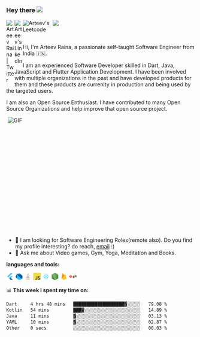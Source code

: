 ### Hey there <img src="https://media.giphy.com/media/hvRJCLFzcasrR4ia7z/giphy.gif" width="25px">
<a href="https://twitter.com/RainaArteev">
  <img align="left" alt="Arteev Raina | Twitter" width="22px" src="https://raw.githubusercontent.com/peterthehan/peterthehan/master/assets/twitter.svg" />
</a>
<a href="https://www.linkedin.com/in/arteevraina/">
  <img align="left" alt="Arteev's LinkedIn" width="22px" src="https://raw.githubusercontent.com/peterthehan/peterthehan/master/assets/linkedin.svg" />
</a>
<a href="https://leetcode.com/arteev_raina/">
  <img align="left" alt="Arteev's Leetcode" width="80px" src="https://img.shields.io/badge/LeetCode-000000?style=for-the-badge&logo=LeetCode&logoColor=#d16c06s" />
</a>

![](https://visitor-badge.glitch.me/badge?page_id=arteevraina.arteevraina)

<br />

Hi, I'm Arteev Raina, a passionate self-taught Software Engineer from India 🇮🇳. 

I am an experienced Software Developer skilled in Dart, Java, JavaScript and Flutter Application Development. I have been involved with multiple organizations in the past and have developed products for them and these products are currenlty in production and being used by the targeted users.

I am also an Open Source Enthusiast. I have contributed to many Open Source Organizations and help improve that open source project. 


  <img align="right" alt="GIF" src="https://camo.githubusercontent.com/a98ec88042f69d36f3900668309e445a6df51dcf20e1ecac2b33a81da775af38/68747470733a2f2f6d656469612e67697068792e636f6d2f6d656469612f68725346644d3472673856467058797a326d2f67697068792e676966" width="500" height="320" />
  
- 💼 I am looking for Software Engineering Roles(remote also). Do you find my profile interesting? do reach, [email](mailto:arteevraina@gmail.com) :)
- 💬 Ask me about Video games, Gym, Yoga, Meditation and Books.

**languages and tools:**  

<code><img height="20" src="https://raw.githubusercontent.com/github/explore/80688e429a7d4ef2fca1e82350fe8e3517d3494d/topics/flutter/flutter.png"></code>
<code><img height="20" src="https://raw.githubusercontent.com/github/explore/80688e429a7d4ef2fca1e82350fe8e3517d3494d/topics/dart/dart.png"></code>
<code><img height="20" src="https://raw.githubusercontent.com/github/explore/80688e429a7d4ef2fca1e82350fe8e3517d3494d/topics/java/java.png"></code>
<code><img height="20" src="https://raw.githubusercontent.com/github/explore/80688e429a7d4ef2fca1e82350fe8e3517d3494d/topics/javascript/javascript.png"></code>
<code><img height="20" src="https://raw.githubusercontent.com/github/explore/80688e429a7d4ef2fca1e82350fe8e3517d3494d/topics/react/react.png"></code>
<code><img height="20" src="https://raw.githubusercontent.com/github/explore/80688e429a7d4ef2fca1e82350fe8e3517d3494d/topics/nodejs/nodejs.png"></code>
<code><img height="20" src="https://raw.githubusercontent.com/github/explore/80688e429a7d4ef2fca1e82350fe8e3517d3494d/topics/firebase/firebase.png"></code>
<code><img height="20" src="https://raw.githubusercontent.com/github/explore/80688e429a7d4ef2fca1e82350fe8e3517d3494d/topics/git/git.png"></code>

📊 **This week I spent my time on:**
<!--START_SECTION:waka-->

```text
Dart     4 hrs 48 mins   ███████████████████▓░░░░░   79.08 %
Kotlin   54 mins         ███▓░░░░░░░░░░░░░░░░░░░░░   14.89 %
Java     11 mins         ▓░░░░░░░░░░░░░░░░░░░░░░░░   03.13 %
YAML     10 mins         ▓░░░░░░░░░░░░░░░░░░░░░░░░   02.87 %
Other    0 secs          ░░░░░░░░░░░░░░░░░░░░░░░░░   00.03 %
```

<!--END_SECTION:waka-->




